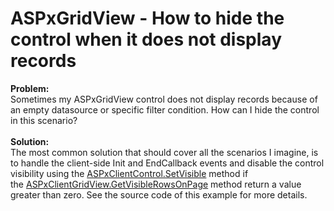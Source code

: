 # ASPxGridView - How to hide the control when it does not display records


<strong>Problem:</strong><br />Sometimes my ASPxGridView control does not display records because of an empty datasource or specific filter condition. How can I hide the control in this scenario?<br /><br /><strong>Solution:</strong><br />The most common solution that should cover all the scenarios I imagine, is to handle the client-side Init and EndCallback events and disable the control visibility using the <a href="https://documentation.devexpress.com/#AspNet/DevExpressWebScriptsASPxClientControl_SetVisibletopic">ASPxClientControl.SetVisible</a> method if the <a href="https://documentation.devexpress.com/#AspNet/DevExpressWebScriptsASPxClientGridView_GetVisibleRowsOnPagetopic">ASPxClientGridView.GetVisibleRowsOnPage</a> method return a value greater than zero. See the source code of this example for more details.

<br/>


